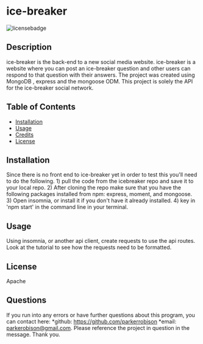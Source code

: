 # ice-breaker

  ![licensebadge](https://img.shields.io/badge/license-Apache-blue)

  ## Description 
  
  ice-breaker is the back-end to a new social media website. ice-breaker is a website where you can post an ice-breaker question and other users can respond to that question with their answers. The project was created using MongoDB , express and the mongoose ODM. This project is solely the API for the ice-breaker social network. 
  
  
  ## Table of Contents
  
  * [Installation](#installation)
  * [Usage](#usage)
  * [Credits](#credits)
  * [License](#license)
  

  ## Installation
  
  Since there is no front end to ice-breaker yet in order to test this you'll need to do the following. 1) pull the code from the icebreaker repo and save it to your local repo. 2) After cloning the repo make sure that you have the following packages installed from npm: express, moment, and mongoose. 3) Open insomnia, or install it if you don't have it already installed. 4) key in 'npm start' in the command line in your terminal. 
  
  ## Usage 

  Using insomnia, or another api client, create requests to use the api routes. Look at the tutorial to see how the requests need to be formatted.
  
   
  ## License

  Apache

  ## Questions
  If you run into any errors or have further questions about this program, you can contact here: 
  *github: https://github.com/parkerrobison 
  *email: parkerobison@gmail.com.
  Please reference the project in question in the message. Thank you.